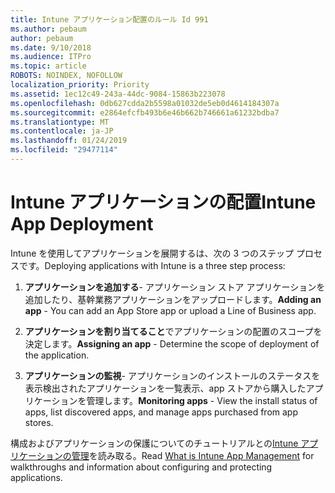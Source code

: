 ```yaml
---
title: Intune アプリケーション配置のルール Id 991
ms.author: pebaum
author: pebaum
ms.date: 9/10/2018
ms.audience: ITPro
ms.topic: article
ROBOTS: NOINDEX, NOFOLLOW
localization_priority: Priority
ms.assetid: 1ec12c49-243a-44dc-9084-15863b223078
ms.openlocfilehash: 0db627cdda2b5598a01032de5eb0d4614184307a
ms.sourcegitcommit: e2864efcfb493b6e46b662b746661a61232bdba7
ms.translationtype: MT
ms.contentlocale: ja-JP
ms.lasthandoff: 01/24/2019
ms.locfileid: "29477114"
---
```

# <a name="intune-app-deployment"></a><span data-ttu-id="80bba-102">Intune アプリケーションの配置</span><span class="sxs-lookup"><span data-stu-id="80bba-102">Intune App Deployment</span></span>

<span data-ttu-id="80bba-103">Intune を使用してアプリケーションを展開するは、次の 3 つのステップ プロセスです。</span><span class="sxs-lookup"><span data-stu-id="80bba-103">Deploying applications with Intune is a three step process:</span></span>
  
1. <span data-ttu-id="80bba-104">**アプリケーションを追加する**- アプリケーション ストア アプリケーションを追加したり、基幹業務アプリケーションをアップロードします。</span><span class="sxs-lookup"><span data-stu-id="80bba-104">**Adding an app** - You can add an App Store app or upload a Line of Business app.</span></span> 
    
2. <span data-ttu-id="80bba-105">**アプリケーションを割り当てること**でアプリケーションの配置のスコープを決定します。</span><span class="sxs-lookup"><span data-stu-id="80bba-105">**Assigning an app** - Determine the scope of deployment of the application.</span></span> 
    
3. <span data-ttu-id="80bba-106">**アプリケーションの監視**- アプリケーションのインストールのステータスを表示検出されたアプリケーションを一覧表示、app ストアから購入したアプリケーションを管理します。</span><span class="sxs-lookup"><span data-stu-id="80bba-106">**Monitoring apps** - View the install status of apps, list discovered apps, and manage apps purchased from app stores.</span></span> 
    
<span data-ttu-id="80bba-107">構成およびアプリケーションの保護についてのチュートリアルとの[Intune アプリケーションの管理](https://docs.microsoft.com/intune/app-management)を読み取る。</span><span class="sxs-lookup"><span data-stu-id="80bba-107">Read [What is Intune App Management](https://docs.microsoft.com/intune/app-management) for walkthroughs and information about configuring and protecting applications.</span></span> 
  

